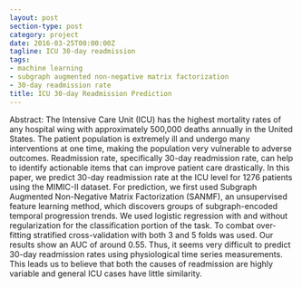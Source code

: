 ```yaml
---
layout: post
section-type: post
category: project
date: 2016-03-25T00:00:00Z
tagline: ICU 30-day readmission 
tags:
- machine learning
- subgraph augmented non-negative matrix factorization 
- 30-day readmission rate 
title: ICU 30-day Readmission Prediction 
---
```


Abstract:
The Intensive Care Unit (ICU) has the highest mortality rates of any hospital wing with approximately 500,000 deaths annually in the United States. The patient population is extremely ill and undergo many interventions at one time, making the population very vulnerable to adverse outcomes. Readmission rate, specifically 30-day readmission rate, can help to identify actionable items that can improve patient care drastically. In this paper, we predict 30-day readmission rate at the ICU level for 1276 patients using the MIMIC-II dataset. For prediction, we first used Subgraph Augmented Non-Negative Matrix Factorization (SANMF), an unsupervised feature learning method, which discovers groups of subgraph-encoded temporal progression trends. We used logistic regression with and without regularization for the classification portion of the task. To combat over-fitting stratified cross-validation with both 3 and 5 folds was used. Our results show an AUC of around 0.55. Thus, it seems very difficult to predict 30-day readmission rates using physiological time series measurements. This leads us to believe that both the causes of readmission are highly variable and general ICU cases have little similarity.

